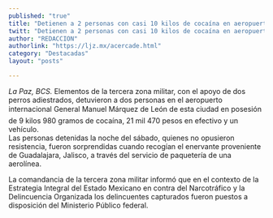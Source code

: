 ```yaml
---
published: "true"
title: "Detienen a 2 personas con casi 10 kilos de cocaína en aeropuerto de La Paz, BCS"
twitt: "Detienen a 2 personas con casi 10 kilos de cocaína en aeropuerto de La Paz, BCS"
author: "REDACCION"
authorlink: "https://ljz.mx/acercade.html"
category: "Destacadas"
layout: "posts"

---
```




*La Paz, BCS.* Elementos de la tercera zona militar, con el apoyo de dos perros adiestrados, detuvieron a dos personas en el aeropuerto internacional General Manuel Márquez de León de esta ciudad en posesión de 9 kilos 980 gramos de cocaína, 21 mil 470 pesos en efectivo y un vehículo.  
  Las personas detenidas la noche del sábado, quienes no opusieron resistencia, fueron sorprendidas cuando recogían el enervante proveniente de Guadalajara, Jalisco, a través del servicio de paquetería de una aerolínea.



  La comandancia de la tercera zona militar informó que en el contexto de la Estrategia Integral del Estado Mexicano en contra del Narcotráfico y la Delincuencia Organizada los delincuentes capturados fueron puestos a disposición del Ministerio Público federal.

